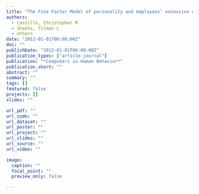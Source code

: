 ```yaml
---
title: "The Five Factor Model of personality and employees’ excessive use of technology"
authors:
  - Castille, Christopher M
  - Sheets, Tilman L
  - others
date: "2012-01-01T00:00:00Z"
doi: ""
publishDate: "2012-01-01T00:00:00Z"
publication_types: ["article-journal"]
publication: "*Computers in Human Behavior*"
publication_short: ""
abstract: ""
summary: ""
tags: []
featured: false
projects: []
slides: ""

url_pdf: ""
url_code: ""
url_dataset: ""
url_poster: ""
url_project: ""
url_slides: ""
url_source: ""
url_video: ""

image:
  caption: ""
  focal_point: ""
  preview_only: false

---
```

